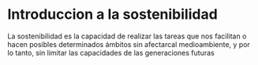 # Introduccion a la sostenibilidad
La sostenibilidad es la capacidad de realizar las tareas que nos facilitan o hacen posibles determinados ámbitos sin afectarcal medioambiente, y por lo tanto, sin limitar las capacidades de las generaciones futuras
